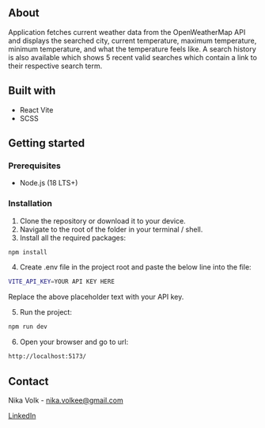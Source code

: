 ## About

Application fetches current weather data from the OpenWeatherMap
API and displays the searched city, current temperature, maximum
temperature, minimum temperature, and what the temperature feels
like.
A search history is also available which shows 5 recent valid
searches which contain a link to their respective search term.

## Built with

- React Vite
- SCSS

## Getting started

### Prerequisites

- Node.js (18 LTS+)

### Installation

1. Clone the repository or download it to your device.
2. Navigate to the root of the folder in your terminal / shell.
3. Install all the required packages:

```sh
npm install
```

4. Create .env file in the project root and paste the below line
   into the file:

```sh
VITE_API_KEY=YOUR API KEY HERE
```

Replace the above placeholder text with your API key.

5. Run the project:

```sh
npm run dev
```

6. Open your browser and go to url:

```sh
http://localhost:5173/
```

## Contact

Nika Volk - nika.volkee@gmail.com

[LinkedIn](https://www.linkedin.com/in/nika-volk/)
